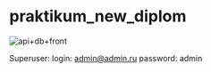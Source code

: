 # praktikum_new_diplom
![api+db+front](https://github.com/Simkamak/foodgram-project-react/actions/workflows/foodgram_project.yml/badge.svg)

Superuser:
login: admin@admin.ru
password: admin
